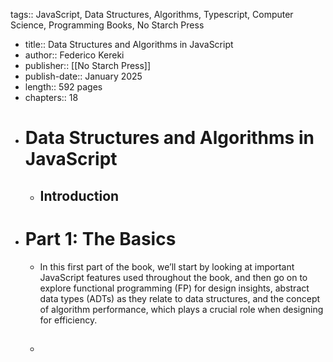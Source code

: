 tags:: JavaScript, Data Structures, Algorithms, Typescript, Computer Science, Programming Books, No Starch Press

- title:: Data Structures and Algorithms in JavaScript
- author:: Federico Kereki
- publisher:: [[No Starch Press]]
- publish-date:: January 2025
- length:: 592 pages
- chapters:: 18
- # Data Structures and Algorithms in JavaScript
	- ## Introduction
- # Part 1: The Basics
	- In this first part of the book, we’ll start by looking at important 
	  JavaScript features used throughout the book, and then go on to explore 
	  functional programming (FP) for design insights, abstract data types 
	  (ADTs) as they relate to data structures, and the concept of algorithm 
	  performance, which plays a crucial role when designing for efficiency.
	- ##